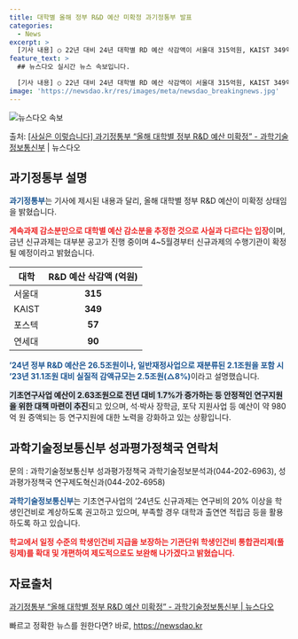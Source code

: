 ```yaml
---
title: 대학별 올해 정부 R&D 예산 미확정 과기정통부 발표
categories:
  - News
excerpt: >
  [기사 내용] ○ 22년 대비 24년 대학별 RD 예산 삭감액이 서울대 315억원, KAIST 349억원, …
feature_text: >
  ## 뉴스다오 실시간 뉴스 속보입니다.

  [기사 내용] ○ 22년 대비 24년 대학별 RD 예산 삭감액이 서울대 315억원, KAIST 349억원, …
image: 'https://newsdao.kr/res/images/meta/newsdao_breakingnews.jpg'
---
```


![뉴스다오 속보](https://newsdao.kr/res/images/meta/newsdao_breakingnews.jpg)

<p>출처: <a href="https://newsdao.kr/3158" rel="dofollow">[사실은 이렇습니다] 과기정통부 “올해 대학별 정부 R&D 예산 미확정” - 과학기술정보통신부</a> | 뉴스다오</p>

<h2 data-ke-size="size26">과기정통부 설명</h2>
<p><b><span style="color: #1a5490;">과기정통부</span></b>는 기사에 제시된 내용과 달리, 올해 대학별 정부 R&amp;D 예산이 미확정 상태임을 밝혔습니다. </p>
<p><b><span style="color: #ee2323;">계속과제 감소분만으로 대학별 예산 감소분을 추정한 것으로 사실과 다르다는 입장</span></b>이며, 금년 신규과제는 대부분 공고가 진행 중이며 4~5월경부터 신규과제의 수행기관이 확정될 예정이라고 밝혔습니다. </p>
<table>
<thead>
<tr>
<th>대학</th>
<th>R&amp;D 예산 삭감액 (억원)</th>
</tr>
</thead>
<tbody>
<tr>
<td>서울대</td>
<td style="text-align: center; height: 17px;"><b>315</b></td>
</tr>
<tr>
<td>KAIST</td>
<td style="text-align: center; height: 17px;"><b>349</b></td>
</tr>
<tr>
<td>포스텍</td>
<td style="text-align: center; height: 17px;"><b>57</b></td>
</tr>
<tr>
<td>연세대</td>
<td style="text-align: center; height: 17px;"><b>90</b></td>
</tr>
</tbody>
</table>
<p><b><span style="color: #1a5490;">’24년 정부 R&amp;D 예산은 26.5조원이나, 일반재정사업으로 재분류된 2.1조원을 포함 시 ’23년 31.1조원 대비 실질적 감액규모는 2.5조원(△8%)</span></b>이라고 설명했습니다. </p>
<p><b><span style="background-color: #21538527;">기초연구사업 예산이 2.63조원으로 전년 대비 1.7%가 증가하는 등 안정적인 연구지원을 위한 대책 마련이 추진</span></b>되고 있으며, 석·박사 장학금, 포닥 지원사업 등 예산이 약 980억 원 증액되는 등 연구지원에 대한 노력을 강화하고 있는 상황입니다. </p>

<h2 data-ke-size="size26">과학기술정보통신부 성과평가정책국 연락처</h2>
<p>문의 : 과학기술정보통신부 성과평가정책국 과학기술정보분석과(044-202-6963), 성과평가정책국 연구제도혁신과(044-202-6958) </p>
<p><b><span style="color: #1a5490;">과학기술정보통신부</span></b>는 기초연구사업의 ’24년도 신규과제는 연구비의 20% 이상을 학생인건비로 계상하도록 권고하고 있으며, 부족할 경우 대학과 출연연 적립금 등을 활용하도록 하고 있습니다. </p>
<p><b><span style="color: #ee2323;">학교에서 일정 수준의 학생인건비 지급을 보장하는 기관단위 학생인건비 통합관리제(풀링제)를 확대 및 개편하여 제도적으로도 보완해 나가겠다고 밝혔습니다.</span></b> </p>

<h2 data-ke-size="size26">자료출처</h2>
<p><a href="https://newsdao.kr/3158">과기정통부 “올해 대학별 정부 R&amp;D 예산 미확정” - 과학기술정보통신부 | 뉴스다오</a></p> 

빠르고 정확한 뉴스를 원한다면? 바로, <a href="https://newsdao.kr" rel="dofollow">https://newsdao.kr</a>


